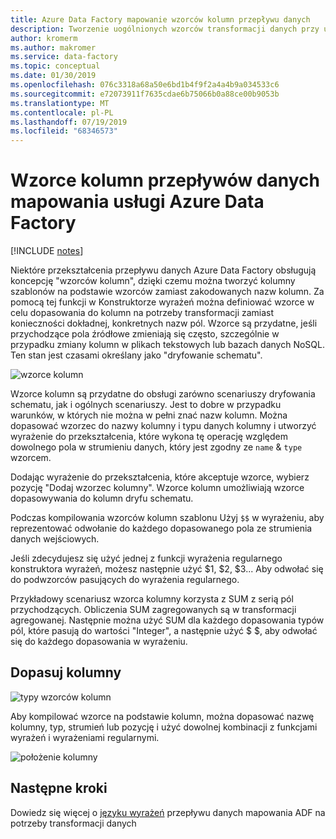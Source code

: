 ```yaml
---
title: Azure Data Factory mapowanie wzorców kolumn przepływu danych
description: Tworzenie uogólnionych wzorców transformacji danych przy użyciu Azure Data Factory wzorców kolumn w mapowaniu przepływów danych
author: kromerm
ms.author: makromer
ms.service: data-factory
ms.topic: conceptual
ms.date: 01/30/2019
ms.openlocfilehash: 076c3318a68a50e6bd1b4f9f2a4a4b9a034533c6
ms.sourcegitcommit: e72073911f7635cdae6b75066b0a88ce00b9053b
ms.translationtype: MT
ms.contentlocale: pl-PL
ms.lasthandoff: 07/19/2019
ms.locfileid: "68346573"
---
```

# <a name="azure-data-factory-mapping-data-flows-column-patterns"></a>Wzorce kolumn przepływów danych mapowania usługi Azure Data Factory

[!INCLUDE [notes](../../includes/data-factory-data-flow-preview.md)]

Niektóre przekształcenia przepływu danych Azure Data Factory obsługują koncepcję "wzorców kolumn", dzięki czemu można tworzyć kolumny szablonów na podstawie wzorców zamiast zakodowanych nazw kolumn. Za pomocą tej funkcji w Konstruktorze wyrażeń można definiować wzorce w celu dopasowania do kolumn na potrzeby transformacji zamiast konieczności dokładnej, konkretnych nazw pól. Wzorce są przydatne, jeśli przychodzące pola źródłowe zmieniają się często, szczególnie w przypadku zmiany kolumn w plikach tekstowych lub bazach danych NoSQL. Ten stan jest czasami określany jako "dryfowanie schematu".

![wzorce kolumn](media/data-flow/columnpattern2.png "Wzorce kolumn")

Wzorce kolumn są przydatne do obsługi zarówno scenariuszy dryfowania schematu, jak i ogólnych scenariuszy. Jest to dobre w przypadku warunków, w których nie można w pełni znać nazw kolumn. Można dopasować wzorzec do nazwy kolumny i typu danych kolumny i utworzyć wyrażenie do przekształcenia, które wykona tę operację względem dowolnego pola w strumieniu danych, który jest zgodny ze `name`  &  `type` wzorcem.

Dodając wyrażenie do przekształcenia, które akceptuje wzorce, wybierz pozycję "Dodaj wzorzec kolumny". Wzorce kolumn umożliwiają wzorce dopasowywania do kolumn dryfu schematu.

Podczas kompilowania wzorców kolumn szablonu Użyj `$$` w wyrażeniu, aby reprezentować odwołanie do każdego dopasowanego pola ze strumienia danych wejściowych.

Jeśli zdecydujesz się użyć jednej z funkcji wyrażenia regularnego konstruktora wyrażeń, możesz następnie użyć $1, $2, $3... Aby odwołać się do podwzorców pasujących do wyrażenia regularnego.

Przykładowy scenariusz wzorca kolumny korzysta z SUM z serią pól przychodzących. Obliczenia SUM zagregowanych są w transformacji agregowanej. Następnie można użyć SUM dla każdego dopasowania typów pól, które pasują do wartości "Integer", a następnie użyć $ $, aby odwołać się do każdego dopasowania w wyrażeniu.

## <a name="match-columns"></a>Dopasuj kolumny
![typy wzorców kolumn](media/data-flow/pattern2.png "Typy wzorców")

Aby kompilować wzorce na podstawie kolumn, można dopasować nazwę kolumny, typ, strumień lub pozycję i użyć dowolnej kombinacji z funkcjami wyrażeń i wyrażeniami regularnymi.

![położenie kolumny](media/data-flow/position.png "Położenie kolumny")

## <a name="next-steps"></a>Następne kroki
Dowiedz się więcej o [języku wyrażeń](https://aka.ms/dataflowexpressions) przepływu danych mapowania ADF na potrzeby transformacji danych

